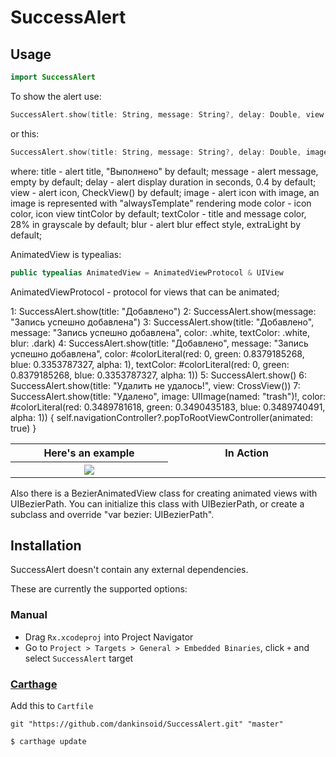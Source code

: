 # SuccessAlert

## Usage
```swift
import SuccessAlert
```
To show the alert use:
```swift
SuccessAlert.show(title: String, message: String?, delay: Double, view: AnimatedView?, color: UIColor?, textColor: UIColor?, blur: UIBlurEffectStyle?, completion: (() -> ())?)
```
or this: 
```swift
SuccessAlert.show(title: String, message: String?, delay: Double, image: UIImage, color: UIColor?, textColor: UIColor?, blur: UIBlurEffectStyle?, completion: (() -> ())?)
```
where:
title - alert title, "Выполнено" by default;
message - alert message, empty by default;
delay - alert display duration in seconds, 0.4 by default;
view - alert icon, CheckView() by default;
image - alert icon with image, an image is represented with "alwaysTemplate" rendering mode
color - icon color, icon view tintColor by default;
textColor - title and message color, 28% in grayscale by default;
blur - alert blur effect style, extraLight by default;

AnimatedView is typealias: 
```swift
public typealias AnimatedView = AnimatedViewProtocol & UIView
```
AnimatedViewProtocol - protocol for views that can be animated;

<table>
  <tr>
    <th width="30%">Here's an example</th>
    <th width="30%">In Action</th>
  </tr>
  <tr>
    <th rowspan="9"><img src="https://preview.ibb.co/gQZied/IMG_9444_TRIM.gif"></th>
  </tr>
  <tr>
        1: SuccessAlert.show(title: "Добавлено")
        2: SuccessAlert.show(message: "Запись успешно добавлена")
        3: SuccessAlert.show(title: "Добавлено", message: "Запись успешно добавлена", color: .white, textColor: .white, blur: .dark)
        4: SuccessAlert.show(title: "Добавлено", message: "Запись успешно добавлена", color: #colorLiteral(red: 0, green: 0.8379185268, blue: 0.3353787327, alpha: 1), textColor: #colorLiteral(red: 0, green: 0.8379185268, blue: 0.3353787327, alpha: 1))
        5: SuccessAlert.show()
        6: SuccessAlert.show(title: "Удалить не удалось!", view: CrossView())
        7: SuccessAlert.show(title: "Удалено", image: UIImage(named: "trash")!, color: #colorLiteral(red: 0.3489781618, green: 0.3490435183, blue: 0.3489740491, alpha: 1)) {
              self.navigationController?.popToRootViewController(animated: true)
            }
  </tr>
</table>

Also there is a BezierAnimatedView class for creating animated views with UIBezierPath. You can initialize this class with UIBezierPath, or create a subclass and override "var bezier: UIBezierPath".

## Installation

SuccessAlert doesn't contain any external dependencies.

These are currently the supported options:

### Manual

* Drag `Rx.xcodeproj` into Project Navigator
* Go to `Project > Targets > General > Embedded Binaries`, click `+` and select `SuccessAlert` target

### [Carthage](https://github.com/Carthage/Carthage)

Add this to `Cartfile`

```
git "https://github.com/dankinsoid/SuccessAlert.git" "master"
```

```bash
$ carthage update
```
